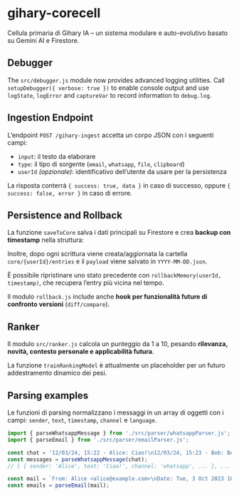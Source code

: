 # gihary-corecell
Cellula primaria di Gihary IA – un sistema modulare e auto-evolutivo basato su Gemini AI e Firestore.

## Debugger

The `src/debugger.js` module now provides advanced logging utilities. Call
`setupDebugger({ verbose: true })` to enable console output and use
`logState`, `logError` and `captureVar` to record information to `debug.log`.

## Ingestion Endpoint

L’endpoint `POST /gihary-ingest` accetta un corpo JSON con i seguenti campi:

- `input`: il testo da elaborare  
- `type`: il tipo di sorgente (`email`, `whatsapp`, `file`, `clipboard`)  
- `userId` *(opzionale)*: identificativo dell’utente da usare per la persistenza  

La risposta conterrà `{ success: true, data }` in caso di successo, oppure `{ success: false, error }` in caso di errore.

## Persistence and Rollback

La funzione `saveToCore` salva i dati principali su Firestore e crea **backup con timestamp** nella struttura:

Inoltre, dopo ogni scrittura viene creata/aggiornata la cartella `core/{userId}/entries` e il `payload` viene salvato in `YYYY-MM-DD.json`.


È possibile ripristinare uno stato precedente con `rollbackMemory(userId, timestamp)`, che recupera l’entry più vicina nel tempo.

Il modulo `rollback.js` include anche **hook per funzionalità future di confronto versioni** (`diff/compare`).

## Ranker

Il modulo `src/ranker.js` calcola un punteggio da 1 a 10, pesando **rilevanza, novità, contesto personale e applicabilità futura**.

La funzione `trainRankingModel` è attualmente un placeholder per un futuro addestramento dinamico dei pesi.

## Parsing examples

Le funzioni di parsing normalizzano i messaggi in un array di oggetti con i campi:
`sender`, `text`, `timestamp`, `channel` e `language`.

```javascript
import { parseWhatsappMessage } from './src/parser/whatsappParser.js';
import { parseEmail } from './src/parser/emailParser.js';

const chat = '12/03/24, 15:22 - Alice: Ciao!\n12/03/24, 15:23 - Bob: Benvenuta';
const messages = parseWhatsappMessage(chat);
// [ { sender: 'Alice', text: 'Ciao!', channel: 'whatsapp', ... }, ... ]

const mail = `From: Alice <alice@example.com>\nDate: Tue, 3 Oct 2023 10:15:00 +0200\n\nHello world`;
const emails = parseEmail(mail);
```

